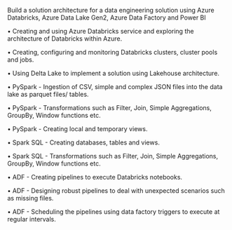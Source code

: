 Build a solution architecture for a data engineering solution using Azure Databricks, Azure Data Lake Gen2, Azure Data Factory and Power BI

• Creating and using Azure Databricks service and exploring the architecture of Databricks within Azure.

• Creating, configuring and monitoring Databricks clusters, cluster pools and jobs.

• Using Delta Lake to implement a solution using Lakehouse architecture.

• PySpark - Ingestion of CSV, simple and complex JSON files into the data lake as parquet files/ tables.

• PySpark - Transformations such as Filter, Join, Simple Aggregations, GroupBy, Window functions etc.

• PySpark - Creating local and temporary views.

• Spark SQL - Creating databases, tables and views.

• Spark SQL - Transformations such as Filter, Join, Simple Aggregations, GroupBy, Window functions etc.

• ADF - Creating pipelines to execute Databricks notebooks.

• ADF - Designing robust pipelines to deal with unexpected scenarios such as missing files.

• ADF - Scheduling the pipelines using data factory triggers to execute at regular intervals.
